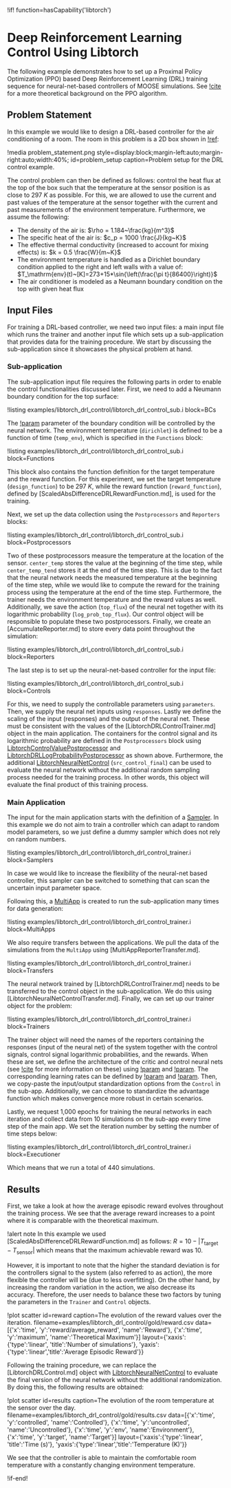 !if! function=hasCapability('libtorch')
# Deep Reinforcement Learning Control Using Libtorch

The following example demonstrates how to set up a Proximal Policy Optimization (PPO) based
Deep Reinforcement Learning (DRL) training sequence for neural-net-based controllers of MOOSE simulations.
See [!cite](schulman2017proximal) for a more theoretical background on the PPO algorithm.

## Problem Statement

In this example we would like to design a DRL-based controller for the air conditioning of a
room. The room in this problem is a 2D box shown in [!ref](problem_setup):

!media problem_statement.png style=display:block;margin-left:auto;margin-right:auto;width:40%;
       id=problem_setup caption=Problem setup for the DRL control example.

The control problem can then be defined as follows: control the heat flux at the top of the box such that
the temperature at the sensor position is as close to $297~K$ as possible. For this, we are allowed to use
the current and past values of the temperature at the sensor together with the current and past measurements
of the environment temperature. Furthermore, we assume the following:

- The density of the air is: $\rho = 1.184~\frac{kg}{m^3}$
- The specific heat of the air is: $c_p = 1000 \frac{J}{kg~K}$
- The effective thermal conductivity (increased to account for mixing effects) is: $k = 0.5 \frac{W}{m~K}$
- The environment temperature is handled as a Dirichlet boundary condition applied
  to the right and left walls with a value of:
  $T_\mathrm{env}(t)~[K]=273+15*\sin{\left(\frac{\pi t}{86400}\right)}$
- The air conditioner is modeled as a Neumann boundary condition on the top with given heat flux

## Input Files

For training a DRL-based controller, we need two input files: a main input file which runs the
trainer and another input file which sets up a sub-application that provides data for the
training procedure. We start by discussing the sub-application since it showcases the
physical problem at hand.

### Sub-application

The sub-application input file requires the following
parts in order to enable the control functionalities discussed later. First, we need to add
a Neumann boundary condition for the top surface:

!listing examples/libtorch_drl_control/libtorch_drl_control_sub.i block=BCs

The [!param](/BCs/NeumannBC/value) parameter of the boundary condition will
be controlled by the neural network. The environment temperature (`dirichlet`)
is defined to be a function of time (`temp_env`), which is specified in the `Functions` block:

!listing examples/libtorch_drl_control/libtorch_drl_control_sub.i block=Functions

This block also contains the function definition for the target temperature and the reward function.
For this experiment, we set the target temperature (`design_function`) to be $297~K$, while the reward function
(`reward_function`), defined by [ScaledAbsDifferenceDRLRewardFunction.md], is used for the training.

Next, we set up the data collection using the `Postprocessors` and `Reporters` blocks:

!listing examples/libtorch_drl_control/libtorch_drl_control_sub.i block=Postprocessors

Two of these postprocessors measure the temperature at the location of the sensor.
`center_temp` stores the value at the beginning of the time step, while `center_temp_tend` stores it at the end of the
time step. This is due to the fact that the neural network needs the measured temperature at the
beginning of the time step, while we would like to compute the reward for the training process
using the temperature at the end of the time step. Furthermore, the trainer needs the environment temperature
and the reward values as well. Additionally, we save the action (`top_flux`) of the neural net together with its
logarithmic probability (`log_prob_top_flux`). Our control object will be responsible to populate these two postprocessors.
Finally, we create an [AccumulateReporter.md] to store every data point throughout the simulation:

!listing examples/libtorch_drl_control/libtorch_drl_control_sub.i block=Reporters

The last step is to set up the neural-net-based controller for the input file:

!listing examples/libtorch_drl_control/libtorch_drl_control_sub.i block=Controls

For this, we need to supply the controllable parameters using `parameters`.
Then, we supply the neural net inputs using `responses`.
Lastly we define the scaling of the input (responses) and the output
of the neural net. These must be consistent with the values of the [LibtorchDRLControlTrainer.md]
object in the main application.
The containers for the control signal and its logarithmic probability are defined in the `Postprocessors` block
using [LibtorchControlValuePostprocessor](source/libtorch/postprocessors/LibtorchControlValuePostprocessor.md) and
[LibtorchDRLLogProbabilityPostprocessor](source/libtorch/postprocessors/LibtorchDRLLogProbabilityPostprocessor.md) as
shown above.
Furthermore, the additional [LibtorchNeuralNetControl](LibtorchNeuralNetControl.md) (`src_control_final`)
can be used to evaluate the neural network without the additional random
sampling process needed for the training process. In other words, this object will evaluate the
final product of this training process.

### Main Application

The input for the main application starts with the definition of a [Sampler](CartesianProductSampler.md). In this example we
do not aim to train a controller which can adapt to random model parameters, so we just
define a dummy sampler which does not rely on random numbers.

!listing examples/libtorch_drl_control/libtorch_drl_control_trainer.i block=Samplers

In case we would like to increase the flexibility of the neural-net based controller,
this sampler can be switched to something that can scan the uncertain input parameter space.

Following this, a [MultiApp](SamplerFullSolveMultiApp.md) is created to run the sub-application many times for data generation:

!listing examples/libtorch_drl_control/libtorch_drl_control_trainer.i block=MultiApps

We also require transfers between the applications. We pull the data of the
simulations from the `MultiApp` using [MultiAppReporterTransfer.md].

!listing examples/libtorch_drl_control/libtorch_drl_control_trainer.i block=Transfers

The neural network trained by [LibtorchDRLControlTrainer.md] needs to be transferred to the
control object in the sub-application. We do this using [LibtorchNeuralNetControlTransfer.md].
Finally, we can set up our trainer object for the problem:

!listing examples/libtorch_drl_control/libtorch_drl_control_trainer.i block=Trainers

The trainer object will need the names of the reporters containing the responses (input of the neural net)
of the system together with the control signals, control signal logarithmic probabilities, and the rewards.
When these are set, we define the architecture of the critic and control neural nets
(see [!cite](schulman2017proximal) for more information on these) using
[!param](/Trainers/LibtorchDRLControlTrainer/num_critic_neurons_per_layer) and
[!param](/Trainers/LibtorchDRLControlTrainer/num_control_neurons_per_layer).
The corresponding learning rates can be defined by
[!param](/Trainers/LibtorchDRLControlTrainer/critic_learning_rate) and
[!param](/Trainers/LibtorchDRLControlTrainer/control_learning_rate).
Then, we copy-paste the input/output standardization options from the `Control` in the sub-app.
Additionally, we can choose to standardize the advantage function which makes
convergence more robust in certain scenarios.

Lastly, we request 1,000 epochs for training the neural networks in each iteration and
collect data from 10 simulations on the sub-app every time step of the main app.
We set the iteration number by setting the number of time steps below:

!listing examples/libtorch_drl_control/libtorch_drl_control_trainer.i block=Executioner

Which means that we run a total of 440 simulations.

## Results

First, we take a look at how the average episodic reward evolves throughout the
training process. We see that the average reward increases to a point where it is
comparable with the theoretical maximum.

!alert note
In this example we used [ScaledAbsDifferenceDRLRewardFunction.md] as follows:
$R = 10 - |T_\mathrm{target} - T_\mathrm{sensor}|$ which means that the maximum achievable
reward was 10.

However, it is important to note
that the higher the standard deviation is for the controllers signal to the system
(also referred to as action), the more flexible the controller
will be (due to less overfitting). On the other hand, by increasing the random
variation in the action, we also decrease its accuracy. Therefore, the user needs
to balance these two factors by tuning the parameters in the `Trainer` and `Control` objects.

!plot scatter
  id=reward caption=The evolution of the reward values over the iteration.
  filename=examples/libtorch_drl_control/gold/reward.csv
  data=[{'x':'time', 'y':'reward/average_reward', 'name':'Reward'},
        {'x':'time', 'y':'maximum', 'name':'Theoretical Maximum'}]
  layout={'xaxis':{'type':'linear', 'title':'Number of simulations'},
          'yaxis':{'type':'linear','title':'Average Episodic Reward'}}

Following the training procedure, we can replace the [LibtorchDRLControl.md] object with
[LibtorchNeuralNetControl](source/libtorch/controls/LibtorchNeuralNetControl.md)
to evaluate the final version of the neural network
without the additional randomization. By doing this, the following results are obtained:

!plot scatter
  id=results caption=The evolution of the room temperature at the sensor over the day.
  filename=examples/libtorch_drl_control/gold/results.csv
  data=[{'x':'time', 'y':'controlled', 'name':'Controlled'},
        {'x':'time', 'y':'uncontrolled', 'name':'Uncontrolled'},
        {'x':'time', 'y':'env', 'name':'Environment'},
        {'x':'time', 'y':'target', 'name':'Target'}]
  layout={'xaxis':{'type':'linear', 'title':'Time (s)'},
          'yaxis':{'type':'linear','title':'Temperature (K)'}}

We see that the controller is able to maintain the comfortable room temperature with a constantly changing
environment temperature.

!if-end!

